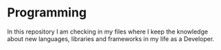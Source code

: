 # Programming
In this repository I am checking in my files where I keep the knowledge about new languages, libraries and frameworks in my life as a Developer.
